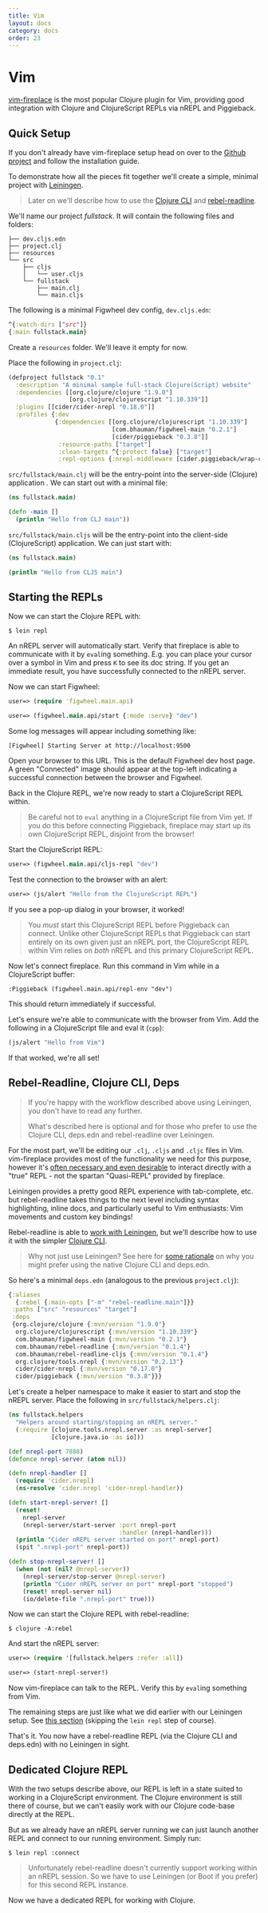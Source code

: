 ```yaml
---
title: Vim
layout: docs
category: docs
order: 23
---
```


# Vim

<div class="lead-in"><a href="https://github.com/tpope/vim-fireplace">vim-fireplace</a> 
is the most popular Clojure plugin for Vim, providing good integration
with Clojure and ClojureScript REPLs via nREPL and Piggieback.
</div>

## Quick Setup

If you don't already have vim-fireplace setup head on over to the
[Github project][vim-fireplace] and follow
the installation guide.

To demonstrate how all the pieces fit together we'll create a simple,
minimal project with [Leiningen](https://leiningen.org/).

> Later on we'll describe how to use the
> [Clojure CLI](https://clojure.org/guides/deps_and_cli) and
> [rebel-readline](https://github.com/bhauman/rebel-readline).

We'll name our project *fullstack*. It will contain the following files
and folders:

```shell
├── dev.cljs.edn
├── project.clj
├── resources
└── src
    ├── cljs
    │   └── user.cljs
    └── fullstack
        ├── main.clj
        └── main.cljs
```

The following is a minimal Figwheel dev config, `dev.cljs.edn`:

```clojure
^{:watch-dirs ["src"]}
{:main fullstack.main}
```

Create a `resources` folder. We'll leave it empty for now.

Place the following in `project.clj`:

```clojure
(defproject fullstack "0.1"
  :description "A minimal sample full-stack Clojure(Script) website"
  :dependencies [[org.clojure/clojure "1.9.0"]
                 [org.clojure/clojurescript "1.10.339"]]
  :plugins [[cider/cider-nrepl "0.18.0"]]
  :profiles {:dev
             {:dependencies [[org.clojure/clojurescript "1.10.339"]
                             [com.bhauman/figwheel-main "0.2.1"]
                             [cider/piggieback "0.3.8"]]
              :resource-paths ["target"]
              :clean-targets ^{:protect false} ["target"]
              :repl-options {:nrepl-middleware [cider.piggieback/wrap-cljs-repl]}}})
```

`src/fullstack/main.clj` will be the entry-point into the server-side
(Clojure) application . We can start out with a minimal file:

```clojure
(ns fullstack.main)

(defn -main []
  (println "Hello from CLJ main"))
```

`src/fullstack/main.cljs` will be the entry-point into the client-side
(ClojureScript) application. We can just start with:

```clojure
(ns fullstack.main)

(println "Hello from CLJS main")
```

## Starting the REPLs

Now we can start the Clojure REPL with:

```shell
$ lein repl
```

An nREPL server will automatically start. Verify that fireplace is able
to communicate with it by `eval`ing something. E.g. you can place your
cursor over a symbol in Vim and press `K` to see its doc string. If
you get an immediate result, you have successfully connected to the
nREPL server.

Now we can start Figwheel:

```clojure
user=> (require 'figwheel.main.api)

user=> (figwheel.main.api/start {:mode :serve} "dev")
```

Some log messages will appear including something like:

```shell
[Figwheel] Starting Server at http://localhost:9500
```

Open your browser to this URL. This is the default Figwheel dev host
page.  A green "Connected" image should appear at the top-left
indicating a successful connection between the browser and Figwheel.

Back in the Clojure REPL, we're now ready to start a ClojureScript REPL
within.

> Be careful not to `eval` anything in a ClojureScript file from Vim
> yet. If you do this before connecting Piggieback, fireplace may start
> up its own ClojureScript REPL, disjoint from the browser!

Start the ClojureScript REPL:

```clojure
user=> (figwheel.main.api/cljs-repl "dev")
```

Test the connection to the browser with an alert:

```clojure
user=> (js/alert "Hello from the ClojureScript REPL")
```

If you see a pop-up dialog in your browser, it worked!

> You *must* start this ClojureScript REPL before Piggieback can connect.
> Unlike other ClojureScript REPLs that Piggieback can start entirely on its
> own given just an nREPL port, the ClojureScript REPL within Vim relies on
> *both* nREPL and this primary ClojureScript REPL.

Now let's connect fireplace. Run this command in Vim while in a
ClojureScript buffer:

```vim
:Piggieback (figwheel.main.api/repl-env "dev")
```

This should return immediately if successful.

Let's ensure we're able to communicate with the browser from Vim. Add
the following in a ClojureScript file and eval it (`cpp`):

```clojure
(js/alert "Hello from Vim")
```

If that worked, we're all set!

## Rebel-Readline, Clojure CLI, Deps

> If you're happy with the workflow described above using Leiningen, you
> don't have to read any further.
>
> What's described here is optional and for those who prefer to use the
> Clojure CLI, deps.edn and rebel-readline over Leiningen.

For the most part, we'll be editing our `.clj`, `.cljs` and `.cljc`
files in Vim. vim-fireplace provides most of the functionality we need
for this purpose, however it's
[often necessary and even desirable](https://github.com/bhauman/rebel-readline/blob/master/rebel-readline/doc/intro.md)
to interact directly with a "true" REPL - not the spartan "Quasi-REPL"
provided by fireplace.

Leiningen provides a pretty good REPL experience with tab-complete,
etc. but rebel-readline takes things to the next level including
syntax highlighting, inline docs, and particularly useful to Vim
enthusiasts: Vim movements and custom key bindings!

Rebel-readline is able to
[work with Leiningen](https://github.com/bhauman/rebel-readline#leiningen),
but we'll describe how to use it with the simpler
[Clojure CLI](https://clojure.org/guides/deps_and_cli).

> Why not just use Leiningen? See here for
> [some rationale](https://clojure.org/reference/deps_and_cli) on why
> you might prefer using the native Clojure CLI and deps.edn.

So here's a minimal `deps.edn` (analogous to the previous `project.clj`):

```clojure
{:aliases
  {:rebel {:main-opts ["-m" "rebel-readline.main"]}}
 :paths ["src" "resources" "target"]
 :deps
 {org.clojure/clojure {:mvn/version "1.9.0"}
  org.clojure/clojurescript {:mvn/version "1.10.339"}
  com.bhauman/figwheel-main {:mvn/version "0.2.1"}
  com.bhauman/rebel-readline {:mvn/version "0.1.4"}
  com.bhauman/rebel-readline-cljs {:mvn/version "0.1.4"}
  org.clojure/tools.nrepl {:mvn/version "0.2.13"}
  cider/cider-nrepl {:mvn/version "0.17.0"}
  cider/piggieback {:mvn/version "0.3.8"}}}
```

Let's create a helper namespace to make it easier to start and stop the
nREPL server. Place the following in `src/fullstack/helpers.clj`:

```clojure
(ns fullstack.helpers
  "Helpers around starting/stopping an nREPL server."
  (:require [clojure.tools.nrepl.server :as nrepl-server]
            [clojure.java.io :as io]))

(def nrepl-port 7888)
(defonce nrepl-server (atom nil))

(defn nrepl-handler []
  (require 'cider.nrepl)
  (ns-resolve 'cider.nrepl 'cider-nrepl-handler))

(defn start-nrepl-server! []
  (reset!
    nrepl-server
    (nrepl-server/start-server :port nrepl-port
                               :handler (nrepl-handler)))
  (println "Cider nREPL server started on port" nrepl-port)
  (spit ".nrepl-port" nrepl-port))

(defn stop-nrepl-server! []
  (when (not (nil? @nrepl-server))
    (nrepl-server/stop-server @nrepl-server)
    (println "Cider nREPL server on port" nrepl-port "stopped")
    (reset! nrepl-server nil)
    (io/delete-file ".nrepl-port" true)))
```

Now we can start the Clojure REPL with rebel-readline:

```shell
$ clojure -A:rebel
```

And start the nREPL server:

```clojure
user=> (require '[fullstack.helpers :refer :all])

user=> (start-nrepl-server!)
```

Now vim-fireplace can talk to the REPL. Verify this by `eval`ing
something from Vim.

The remaining steps are just like what we did earlier with our
Leiningen setup. See [this section](#starting-the-repls) (skipping the
`lein repl` step of course).

That's it. You now have a rebel-readline REPL (via the Clojure CLI and
deps.edn) with no Leiningen in sight.

## Dedicated Clojure REPL

With the two setups describe above, our REPL is left in a state suited
to working in a ClojureScript environment. The Clojure environment is
still there of course, but we can't easily work with our Clojure
code-base directly at the REPL.

But as we already have an nREPL server running we can just launch
another REPL and connect to our running environment. Simply run:

```shell
$ lein repl :connect
```

> Unfortunately rebel-readline doesn't currently support working within
> an nREPL session. So we have to use Leiningen (or Boot if you prefer)
> for this second REPL instance.

Now we have a dedicated REPL for working with Clojure.

[vim-fireplace]: https://github.com/tpope/vim-fireplace
